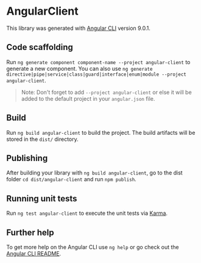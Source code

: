# AngularClient

This library was generated with [Angular CLI](https://github.com/angular/angular-cli) version 9.0.1.

## Code scaffolding

Run `ng generate component component-name --project angular-client` to generate a new component. You can also use `ng generate directive|pipe|service|class|guard|interface|enum|module --project angular-client`.
> Note: Don't forget to add `--project angular-client` or else it will be added to the default project in your `angular.json` file. 

## Build

Run `ng build angular-client` to build the project. The build artifacts will be stored in the `dist/` directory.

## Publishing

After building your library with `ng build angular-client`, go to the dist folder `cd dist/angular-client` and run `npm publish`.

## Running unit tests

Run `ng test angular-client` to execute the unit tests via [Karma](https://karma-runner.github.io).

## Further help

To get more help on the Angular CLI use `ng help` or go check out the [Angular CLI README](https://github.com/angular/angular-cli/blob/master/README.md).
